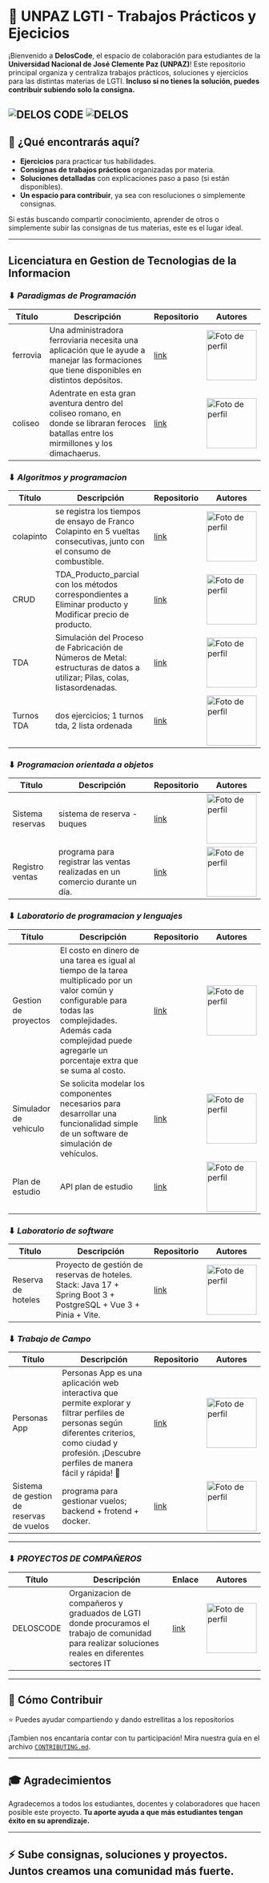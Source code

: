 # 📘 UNPAZ LGTI - Trabajos Prácticos y Ejecicios

¡Bienvenido a **DelosCode**, el espacio de colaboración para estudiantes de la **Universidad Nacional de José Clemente Paz (UNPAZ)**! Este repositorio principal organiza y centraliza trabajos prácticos, soluciones y ejercicios para las distintas materias de LGTI. **Incluso si no tienes la solución, puedes contribuir subiendo solo la consigna.**

![DELOS CODE](https://badgen.net/badge/DELOS/CODE?color=cyan)
![DELOS](https://badgen.net/badge/Universidad/UNPAZ)
---

## 🌟 **¿Qué encontrarás aquí?**

- **Ejercicios** para practicar tus habilidades.
- **Consignas de trabajos prácticos** organizadas por materia.
- **Soluciones detalladas** con explicaciones paso a paso (si están disponibles).
- **Un espacio para contribuir**, ya sea con resoluciones o simplemente consignas.

Si estás buscando compartir conocimiento, aprender de otros o simplemente subir las consignas de tus materias, este es el lugar ideal.

---

## **Licenciatura en Gestion de Tecnologias de la Informacion**

### ⬇ ***Paradigmas de Programación***
<table>
   <thead>
      <tr>
      <th>Título</th>
      <th>Descripción</th>
      <th>Repositorio</th>
      <th>Autores</th>
      </tr>
   </thead>
   <tbody>
      <tr>
         <td>ferrovia</td>
         <td>Una administradora ferroviaria necesita una aplicación que le ayude a manejar las formaciones que tiene disponibles en distintos depósitos.</td>
         <td><a href="https://github.com/DelosCode/unpaz-tp-paradigmas-de-la-programacion-trenes" title="link al repositorio">link</a></td>
         <td><a href="#"><img src="https://github.com/w3-briel.png" alt="Foto de perfil" width="100px" height="100px"/></a></td>
      </tr>
      <tr>
         <td>coliseo</td>
         <td>Adentrate en esta gran aventura dentro del coliseo romano, en donde se libraran feroces batallas entre los mirmillones y los dimachaerus.</td>
         <td><a href="https://github.com/DelosCode/unpaz-tp-paradigmas-de-la-programacion-coliseo" title="link al repositorio">link</a></td>
         <td><a href="#"><img src="https://github.com/w3-briel.png" alt="Foto de perfil" width="100px" height="100px"/></a></td>
      </tr>
   </tbody>
</table>

### ⬇ ***Algoritmos y programacion***
<table>
   <thead>
      <tr>
      <th>Título</th>
      <th>Descripción</th>
      <th>Repositorio</th>
      <th>Autores</th>
      </tr>
   </thead>
   <tbody>
      <tr>
         <td>colapinto</td>
         <td>se registra los tiempos de ensayo de Franco Colapinto en 5 vueltas consecutivas, junto con el consumo de combustible.</td>
         <td><a href="https://github.com/DelosCode/unpaz-algoritmos-parcial1-colapinto" title="link al repositorio">link</a></td>
         <td><a href="#"><img src="https://github.com/w3-briel.png" alt="Foto de perfil" width="100px" height="100px"/></a></td>
      </tr>
      <tr>
         <td>CRUD</td>
         <td>TDA_Producto_parcial con los métodos correspondientes a Eliminar producto y Modificar precio de producto.</td>
         <td><a href="https://github.com/DelosCode/unpaz-algoritmos-parcial2-CRUD" title="link al repositorio">link</a></td>
         <td><a href="#"><img src="https://github.com/w3-briel.png" alt="Foto de perfil" width="100px" height="100px"/></a></td>
      </tr>
      <tr>
         <td>TDA</td>
         <td>Simulación del Proceso de Fabricación de Números de Metal: estructuras de datos a utilizar; Pilas, colas, listasordenadas.</td>
         <td><a href="https://github.com/DelosCode/unpaz-algoritmos-parcial1-TDA" title="link al repositorio">link</a></td>
         <td><a href="#"><img src="https://github.com/w3-briel.png" alt="Foto de perfil" width="100px" height="100px"/></a></td>
      </tr>
      <tr>
         <td>Turnos TDA</td>
         <td>dos ejercicios; 1 turnos tda, 2 lista ordenada</td>
         <td><a href="https://github.com/DelosCode/unpaz-algoritmos-recu-TDA" title="link al repositorio">link</a></td>
         <td><a href="#"><img src="https://github.com/w3-briel.png" alt="Foto de perfil" width="100px" height="100px"/></a></td>
      </tr>
   </tbody>
</table>

### ⬇ ***Programacion orientada a objetos***
<table>
   <thead>
      <tr>
      <th>Título</th>
      <th>Descripción</th>
      <th>Repositorio</th>
      <th>Autores</th>
      </tr>
   </thead>
   <tbody>
      <tr>
         <td>Sistema reservas</td>
         <td>sistema de reserva - buques</td>
         <td><a href="https://github.com/Veik1/TP-POO" title="link al repositorio">link</a></td>
         <td><a href="#"><img src="https://github.com/w3-briel.png" alt="Foto de perfil" width="100px" height="100px"/></a></td>
      </tr>
      <tr>
         <td>Registro ventas</td>
         <td>programa para registrar las ventas realizadas en un comercio durante un día.</td>
         <td><a href="https://github.com/W3-Briel/UNPAZ-POO-Registro-Ventas" title="link al repositorio">link</a></td>
         <td><a href="#"><img src="https://github.com/w3-briel.png" alt="Foto de perfil" width="100px" height="100px"/></a></td>
      </tr>
   </tbody>
</table>

### ⬇ ***Laboratorio de programacion y lenguajes***
<table>
   <thead>
      <tr>
      <th>Título</th>
      <th>Descripción</th>
      <th>Repositorio</th>
      <th>Autores</th>
      </tr>
   </thead>
   <tbody>
      <tr>
         <td>Gestion de proyectos</td>
         <td>El costo en dinero de una tarea es igual al tiempo de la tarea multiplicado por un valor común y configurable para todas las complejidades. Además cada complejidad puede agregarle un porcentaje extra que se suma al costo.</td>
         <td><a href="https://github.com/W3-Briel/unpaz_gestion_proyecto_extra" title="link al repositorio">link</a></td>
         <td><a href="#"><img src="https://github.com/w3-briel.png" alt="Foto de perfil" width="100px" height="100px"/></a></td>
      </tr>
      <tr>
         <td>Simulador de vehiculo</td>
         <td>Se solicita modelar los componentes necesarios para desarrollar una funcionalidad simple de un software de simulación de vehículos.</td>
         <td><a href="https://github.com/AxelIbarrola/Simulador-de-Vehiculo" title="link al repositorio">link</a></td>
         <td><a href="#"><img src="https://github.com/w3-briel.png" alt="Foto de perfil" width="100px" height="100px"/></a></td>
      </tr>
      <tr>
         <td>Plan de estudio</td>
         <td>API plan de estudio</td>
         <td><a href="https://github.com/Veik1/TP-LPyL-CoD" title="link al repositorio">link</a></td>
         <td><a href="#"><img src="https://github.com/w3-briel.png" alt="Foto de perfil" width="100px" height="100px"/></a></td>
      </tr>
   </tbody>
</table>

### ⬇ ***Laboratorio de software***
<table>
   <thead>
      <tr>
         <th>Título</th>
         <th>Descripción</th>
         <th>Repositorio</th>
         <th>Autores</th>
      </tr>
   </thead>
   <tbody>
      <tr>
         <td>Reserva de hoteles</td>
         <td>Proyecto de gestión de reservas de hoteles. Stack: Java 17 + Spring Boot 3 + PostgreSQL + Vue 3 + Pinia + Vite.</td>
         <td><a href="https://github.com/Veik1/reserva-hoteles" title="link al repositorio">link</a></td>
         <td><a href="#"><img src="https://github.com/w3-briel.png" alt="Foto de perfil" width="100px" height="100px"/></a></td>
      </tr>
   </tbody>
</table>

### ⬇ ***Trabajo de Campo***
<table>
   <thead>
      <tr>
      <th>Título</th>
      <th>Descripción</th>
      <th>Repositorio</th>
      <th>Autores</th>
      </tr>
   </thead>
   <tbody>
      <tr>
         <td>Personas App</td>
         <td>Personas App es una aplicación web interactiva que permite explorar y filtrar perfiles de personas según diferentes criterios, como ciudad y profesión. ¡Descubre perfiles de manera fácil y rápida! 🚀</td>
         <td><a href="https://github.com/Martincho83/PersonasApp" title="link al repositorio">link</a></td>
         <td><a href="#"><img src="https://github.com/w3-briel.png" alt="Foto de perfil" width="100px" height="100px"/></a></td>
      </tr>
      <tr>
         <td>Sistema de gestion de reservas de vuelos</td>
         <td>programa para gestionar vuelos; backend + frotend + docker.</td>
         <td><a href="https://github.com/Veik1/reserva-aviones" title="link al repositorio">link</a></td>
         <td><a href="#"><img src="https://github.com/w3-briel.png" alt="Foto de perfil" width="100px" height="100px"/></a></td>
      </tr>
   </tbody>
</table>

---

### ⬇ ***PROYECTOS DE COMPAÑEROS***
<table>
   <thead>
      <tr>
         <th>Título</th>
         <th>Descripción</th>
         <th>Enlace</th>
         <th>Autores</th>
      </tr>
   </thead>
   <tbody>
      <tr>
         <td>DELOSCODE</td>
         <td>Organizacion de compañeros y graduados de LGTI donde procuramos el trabajo de comunidad para realizar soluciones reales en diferentes sectores IT</td>
         <td><a href="https://github.com/DelosCode" title="link al repositorio">link</a></td>
         <td><a href="https://github.com/DelosCode"><img src="https://github.com/DelosCode.png" alt="Foto de perfil" width="100px" height="100px"/></a></td>
      </tr>
   </tbody>
</table>

---

## 🤝 **Cómo Contribuir**
⭐ Puedes ayudar compartiendo y dando estrellitas a los repositorios

¡Tambien nos encantaría contar con tu participación!
Mira nuestra guía en el archivo [`CONTRIBUTING.md`](CONTRIBUTING.md).

---

## 🎓 **Agradecimientos**

Agradecemos a todos los estudiantes, docentes y colaboradores que hacen posible este proyecto. **Tu aporte ayuda a que más estudiantes tengan éxito en su aprendizaje.**

---

## ⚡ **Sube consignas, soluciones y proyectos. Juntos creamos una comunidad más fuerte.**
